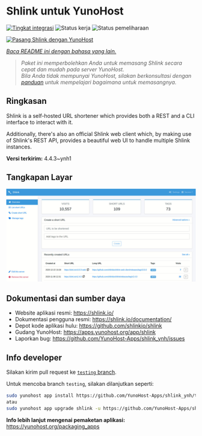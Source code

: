 <!--
N.B.: README ini dibuat secara otomatis oleh <https://github.com/YunoHost/apps/tree/master/tools/readme_generator>
Ini TIDAK boleh diedit dengan tangan.
-->

# Shlink untuk YunoHost

[![Tingkat integrasi](https://apps.yunohost.org/badge/integration/shlink)](https://ci-apps.yunohost.org/ci/apps/shlink/)
![Status kerja](https://apps.yunohost.org/badge/state/shlink)
![Status pemeliharaan](https://apps.yunohost.org/badge/maintained/shlink)

[![Pasang Shlink dengan YunoHost](https://install-app.yunohost.org/install-with-yunohost.svg)](https://install-app.yunohost.org/?app=shlink)

*[Baca README ini dengan bahasa yang lain.](./ALL_README.md)*

> *Paket ini memperbolehkan Anda untuk memasang Shlink secara cepat dan mudah pada server YunoHost.*  
> *Bila Anda tidak mempunyai YunoHost, silakan berkonsultasi dengan [panduan](https://yunohost.org/install) untuk mempelajari bagaimana untuk memasangnya.*

## Ringkasan

Shlink is a self-hosted URL shortener which provides both a REST and a CLI interface to interact with it.

Additionally, there's also an official Shlink web client which, by making use of Shlink's REST API, provides a beautiful web UI to handle multiple Shlink instances.

**Versi terkirim:** 4.4.3~ynh1

## Tangkapan Layar

![Tangkapan Layar pada Shlink](./doc/screenshots/shlink-web-client-placeholder.jpg)

## Dokumentasi dan sumber daya

- Website aplikasi resmi: <https://shlink.io/>
- Dokumentasi pengguna resmi: <https://shlink.io/documentation/>
- Depot kode aplikasi hulu: <https://github.com/shlinkio/shlink>
- Gudang YunoHost: <https://apps.yunohost.org/app/shlink>
- Laporkan bug: <https://github.com/YunoHost-Apps/shlink_ynh/issues>

## Info developer

Silakan kirim pull request ke [`testing` branch](https://github.com/YunoHost-Apps/shlink_ynh/tree/testing).

Untuk mencoba branch `testing`, silakan dilanjutkan seperti:

```bash
sudo yunohost app install https://github.com/YunoHost-Apps/shlink_ynh/tree/testing --debug
atau
sudo yunohost app upgrade shlink -u https://github.com/YunoHost-Apps/shlink_ynh/tree/testing --debug
```

**Info lebih lanjut mengenai pemaketan aplikasi:** <https://yunohost.org/packaging_apps>
